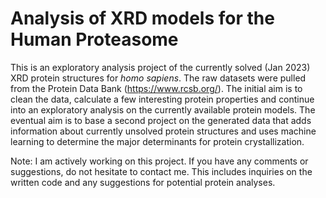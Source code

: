 # Analysis of XRD models for the Human Proteasome

This is an exploratory analysis project of the currently solved (Jan 2023) XRD protein structures for <i>homo sapiens</i>. 
The raw datasets were pulled from the Protein Data Bank (https://www.rcsb.org/). The initial aim is to clean 
the data, calculate a few interesting protein properties and continue into an exploratory analysis on the currently 
available protein models.
The eventual aim is to base a second project on the generated data that adds information about currently unsolved protein 
structures and uses machine learning to determine the major determinants for protein crystallization.


Note: I am actively working on this project. If you have any comments or suggestions, do not hesitate to contact 
me. This includes inquiries on the written code and any suggestions for potential protein analyses.

